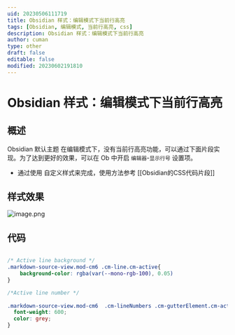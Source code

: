 ```yaml
---
uid: 20230506111719
title: Obsidian 样式：编辑模式下当前行高亮
tags: [Obsidian, 编辑模式, 当前行高亮, css]
description: Obsidian 样式：编辑模式下当前行高亮
author: cuman
type: other
draft: false
editable: false
modified: 20230602191810
---
```


# Obsidian 样式：编辑模式下当前行高亮

## 概述

Obsidian 默认主题 在编辑模式下，没有当前行高亮功能，可以通过下面片段实现。为了达到更好的效果，可以在 Ob 中开启 `编辑器`-`显示行号` 设置项。

- 通过使用 自定义样式来完成，使用方法参考 [[Obsidian的CSS代码片段]]
## 样式效果

![image.png](https://cdn.pkmer.cn/images/202305061135730.png!pkmer)

## 代码

```css

/* Active line background */
.markdown-source-view.mod-cm6 .cm-line.cm-active{
    background-color: rgba(var(--mono-rgb-100), 0.05)
}

/*Active line number */
 
.markdown-source-view.mod-cm6  .cm-lineNumbers .cm-gutterElement.cm-active {
  font-weight: 600;
  color: grey;
}

```